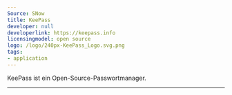 ```yaml
---
Source: SNow
title: KeePass
developer: null
developerlink: https://keepass.info
licensingmodel: open source
logo: /logo/240px-KeePass_Logo.svg.png
tags:
- application
---
```

KeePass ist ein Open-Source-Passwortmanager.

---
